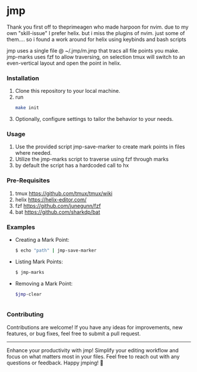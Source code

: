 # jmp

Thank you first off to theprimeagen who made harpoon for nvim. due to my own "skill-issue" I prefer helix. but i miss the plugins of nvim. just some of them.... so i found a work around for helix using keybinds and bash scripts

jmp uses a single file @ ~/.jmp/m.jmp that tracs all file points you make. jmp-marks uses fzf to allow traversing, on selection tmux will switch to an even-vertical layout and open the point in helix.

### Installation

1. Clone this repository to your local machine.
2. run 
      ```bash
      make init
      ```
3. Optionally, configure settings to tailor the behavior to your needs.

### Usage

1. Use the provided script jmp-save-marker to create mark points in files where needed.
2. Utilize the jmp-marks script to traverse using fzf through marks
3. by default the script has a hardcoded call to hx

### Pre-Requisites

1. tmux https://github.com/tmux/tmux/wiki
2. helix https://helix-editor.com/
3. fzf https://github.com/junegunn/fzf
4. bat https://github.com/sharkdp/bat

### Examples

- Creating a Mark Point:

    ```bash
    $ echo "path" | jmp-save-marker
    ```

- Listing Mark Points:

    ```bash
    $ jmp-marks
    ```

- Removing a Mark Point:

    ```bash
    $jmp-clear
     
    ```
### Contributing

Contributions are welcome! If you have any ideas for improvements, new features, or bug fixes, feel free to submit a pull request.

---

Enhance your productivity with jmp! Simplify your editing workflow and focus on what matters most in your files. Feel free to reach out with any questions or feedback. Happy jmping! 🚀
